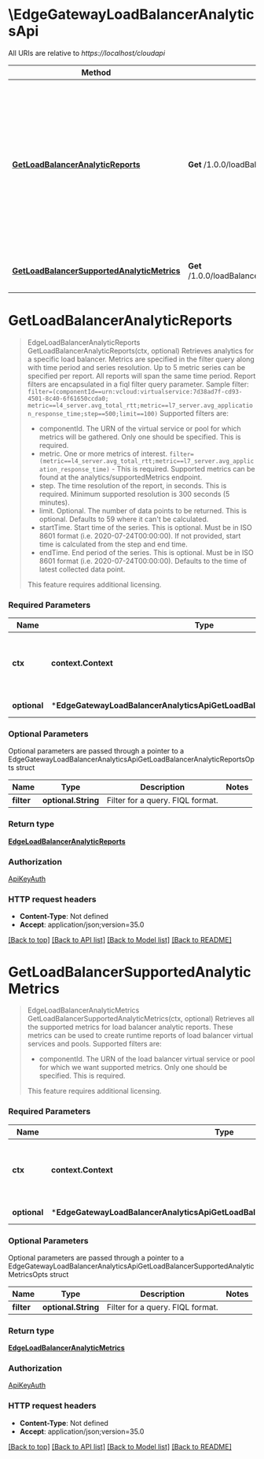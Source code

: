 # \EdgeGatewayLoadBalancerAnalyticsApi

All URIs are relative to *https://localhost/cloudapi*

Method | HTTP request | Description
------------- | ------------- | -------------
[**GetLoadBalancerAnalyticReports**](EdgeGatewayLoadBalancerAnalyticsApi.md#GetLoadBalancerAnalyticReports) | **Get** /1.0.0/loadBalancer/analyticReports | Retrieves analytics for a specific load balancer.  Metrics are specified in the filter query along with time period and series resolution.  Up to 5 metric series can be specified per report.  All reports will span the same time period.  Report filters are encapsulated in a fiql filter query parameter. Sample filter:   &lt;code&gt;filter&#x3D;(componentId&#x3D;&#x3D;urn:vcloud:virtualservice:7d38ad7f-cd93-4501-8c40-6f61650ccda0;         metric&#x3D;&#x3D;l4_server.avg_total_rtt;metric&#x3D;&#x3D;l7_server.avg_application_response_time;step&#x3D;&#x3D;500;limit&#x3D;&#x3D;100)&lt;/code&gt; Supported filters are:   &lt;ul&gt;   &lt;li&gt;componentId.  The URN of the virtual service or pool for which metrics will be gathered.  Only one should be specified.   This is required.   &lt;li&gt;metric.  One or more metrics of interest.  &lt;code&gt;filter&#x3D;(metric&#x3D;&#x3D;l4_server.avg_total_rtt;metric&#x3D;&#x3D;l7_server.avg_application_response_time)&lt;/code&gt; -   This is required.  Supported metrics can be found at the analytics/supportedMetrics endpoint.   &lt;li&gt;step.  The time resolution of the report, in seconds.   This is required.  Minimum supported resolution is 300 seconds (5 minutes).   &lt;li&gt;limit.  Optional.  The number of data points to be returned.   This is optional.  Defaults to 59 where it can&#39;t be calculated.   &lt;li&gt;startTime.  Start time of the series.   This is optional.  Must be in ISO 8601 format (i.e. 2020-07-24T00:00:00).  If not provided, start time is calculated from the step and end time.   &lt;li&gt;endTime.  End period of the series.   This is optional.  Must be in ISO 8601 format (i.e. 2020-07-24T00:00:00). Defaults to the time of latest collected data point.   &lt;/ul&gt; This feature requires additional licensing. 
[**GetLoadBalancerSupportedAnalyticMetrics**](EdgeGatewayLoadBalancerAnalyticsApi.md#GetLoadBalancerSupportedAnalyticMetrics) | **Get** /1.0.0/loadBalancer/analyticReports/supportedMetrics | Retrieves all the supported metrics for load balancer analytic reports.  These metrics can be used to create runtime reports of load balancer virtual services and pools. Supported filters are: &lt;ul&gt;   &lt;li&gt;componentId.  The URN of the load balancer virtual service or pool for which we want supported metrics. Only one should be specified.   This is required. &lt;/ul&gt; This feature requires additional licensing. 


# **GetLoadBalancerAnalyticReports**
> EdgeLoadBalancerAnalyticReports GetLoadBalancerAnalyticReports(ctx, optional)
Retrieves analytics for a specific load balancer.  Metrics are specified in the filter query along with time period and series resolution.  Up to 5 metric series can be specified per report.  All reports will span the same time period.  Report filters are encapsulated in a fiql filter query parameter. Sample filter:   <code>filter=(componentId==urn:vcloud:virtualservice:7d38ad7f-cd93-4501-8c40-6f61650ccda0;         metric==l4_server.avg_total_rtt;metric==l7_server.avg_application_response_time;step==500;limit==100)</code> Supported filters are:   <ul>   <li>componentId.  The URN of the virtual service or pool for which metrics will be gathered.  Only one should be specified.   This is required.   <li>metric.  One or more metrics of interest.  <code>filter=(metric==l4_server.avg_total_rtt;metric==l7_server.avg_application_response_time)</code> -   This is required.  Supported metrics can be found at the analytics/supportedMetrics endpoint.   <li>step.  The time resolution of the report, in seconds.   This is required.  Minimum supported resolution is 300 seconds (5 minutes).   <li>limit.  Optional.  The number of data points to be returned.   This is optional.  Defaults to 59 where it can't be calculated.   <li>startTime.  Start time of the series.   This is optional.  Must be in ISO 8601 format (i.e. 2020-07-24T00:00:00).  If not provided, start time is calculated from the step and end time.   <li>endTime.  End period of the series.   This is optional.  Must be in ISO 8601 format (i.e. 2020-07-24T00:00:00). Defaults to the time of latest collected data point.   </ul> This feature requires additional licensing. 

### Required Parameters

Name | Type | Description  | Notes
------------- | ------------- | ------------- | -------------
 **ctx** | **context.Context** | context for authentication, logging, cancellation, deadlines, tracing, etc.
 **optional** | ***EdgeGatewayLoadBalancerAnalyticsApiGetLoadBalancerAnalyticReportsOpts** | optional parameters | nil if no parameters

### Optional Parameters
Optional parameters are passed through a pointer to a EdgeGatewayLoadBalancerAnalyticsApiGetLoadBalancerAnalyticReportsOpts struct

Name | Type | Description  | Notes
------------- | ------------- | ------------- | -------------
 **filter** | **optional.String**| Filter for a query.  FIQL format. | 

### Return type

[**EdgeLoadBalancerAnalyticReports**](EdgeLoadBalancerAnalyticReports.md)

### Authorization

[ApiKeyAuth](../README.md#ApiKeyAuth)

### HTTP request headers

 - **Content-Type**: Not defined
 - **Accept**: application/json;version=35.0

[[Back to top]](#) [[Back to API list]](../README.md#documentation-for-api-endpoints) [[Back to Model list]](../README.md#documentation-for-models) [[Back to README]](../README.md)

# **GetLoadBalancerSupportedAnalyticMetrics**
> EdgeLoadBalancerAnalyticMetrics GetLoadBalancerSupportedAnalyticMetrics(ctx, optional)
Retrieves all the supported metrics for load balancer analytic reports.  These metrics can be used to create runtime reports of load balancer virtual services and pools. Supported filters are: <ul>   <li>componentId.  The URN of the load balancer virtual service or pool for which we want supported metrics. Only one should be specified.   This is required. </ul> This feature requires additional licensing. 

### Required Parameters

Name | Type | Description  | Notes
------------- | ------------- | ------------- | -------------
 **ctx** | **context.Context** | context for authentication, logging, cancellation, deadlines, tracing, etc.
 **optional** | ***EdgeGatewayLoadBalancerAnalyticsApiGetLoadBalancerSupportedAnalyticMetricsOpts** | optional parameters | nil if no parameters

### Optional Parameters
Optional parameters are passed through a pointer to a EdgeGatewayLoadBalancerAnalyticsApiGetLoadBalancerSupportedAnalyticMetricsOpts struct

Name | Type | Description  | Notes
------------- | ------------- | ------------- | -------------
 **filter** | **optional.String**| Filter for a query.  FIQL format. | 

### Return type

[**EdgeLoadBalancerAnalyticMetrics**](EdgeLoadBalancerAnalyticMetrics.md)

### Authorization

[ApiKeyAuth](../README.md#ApiKeyAuth)

### HTTP request headers

 - **Content-Type**: Not defined
 - **Accept**: application/json;version=35.0

[[Back to top]](#) [[Back to API list]](../README.md#documentation-for-api-endpoints) [[Back to Model list]](../README.md#documentation-for-models) [[Back to README]](../README.md)

